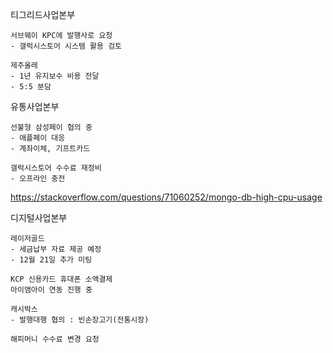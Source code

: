 티그리드사업본부

~~~
서브웨이 KPC에 발행사로 요청
- 갤럭시스토어 시스템 활용 검토

제주올레
- 1년 유지보수 비용 전달
- 5:5 분담
~~~

유통사업본부

~~~
선불형 삼성페이 협의 중
- 애플페이 대응
- 계좌이체, 기프트카드

갤럭시스토어 수수료 재정비
- 오프라인 충전
~~~

<https://stackoverflow.com/questions/71060252/mongo-db-high-cpu-usage>

디지털사업본부

~~~
레이저골드
- 세금납부 자료 제공 예정
- 12월 21일 추가 미팅

KCP 신용카드 휴대폰 소액결제
아이앰아이 연동 진행 중

캐시박스
- 발행대행 협의 : 빈손장고기(전통시장)

해피머니 수수료 변경 요청
~~~
